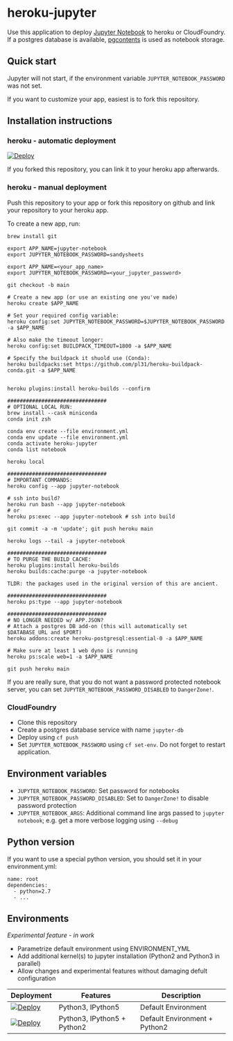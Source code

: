 # heroku-jupyter

Use this application to deploy [Jupyter Notebook](https://jupyter.org/) to
heroku or CloudFoundry. If a postgres database is available,
[pgcontents](https://github.com/quantopian/pgcontents) is used as notebook
storage.

## Quick start

Jupyter will not start, if the environment variable `JUPYTER_NOTEBOOK_PASSWORD`
was not set.

If you want to customize your app, easiest is to fork this repository.

## Installation instructions

### heroku - automatic deployment

[![Deploy](https://www.herokucdn.com/deploy/button.svg)](https://heroku.com/deploy)

If you forked this repository, you can link it to your heroku app afterwards.

### heroku - manual deployment

Push this repository to your app or fork this repository on github and link your
repository to your heroku app.

To create a new app, run:
```
brew install git

export APP_NAME=jupyter-notebook
export JUPYTER_NOTEBOOK_PASSWORD=sandysheets

export APP_NAME=<your_app_name>
export JUPYTER_NOTEBOOK_PASSWORD=<your_jupyter_password>

git checkout -b main

# Create a new app (or use an existing one you've made)
heroku create $APP_NAME

# Set your required config variable:
heroku config:set JUPYTER_NOTEBOOK_PASSWORD=$JUPYTER_NOTEBOOK_PASSWORD -a $APP_NAME

# Also make the timeout longer:
heroku config:set BUILDPACK_TIMEOUT=1800 -a $APP_NAME

# Specify the buildpack it shuold use (Conda):
heroku buildpacks:set https://github.com/pl31/heroku-buildpack-conda.git -a $APP_NAME


heroku plugins:install heroku-builds --confirm

################################
# OPTIONAL LOCAL RUN:
brew install --cask miniconda
conda init zsh

conda env create --file environment.yml
conda env update --file environment.yml
conda activate heroku-jupyter
conda list notebook

heroku local

################################
# IMPORTANT COMMANDS:
heroku config --app jupyter-notebook

# ssh into build?
heroku run bash --app jupyter-notebook
# or
heroku ps:exec --app jupyter-notebook # ssh into build

git commit -a -m 'update'; git push heroku main

heroku logs --tail -a jupyter-notebook

################################
# TO PURGE THE BUILD CACHE:
heroku plugins:install heroku-builds
heroku builds:cache:purge -a jupyter-notebook

TLDR: the packages used in the original version of this are ancient.

################################
heroku ps:type --app jupyter-notebook

################################
# NO LONGER NEEDED w/ APP.JSON?
# Attach a postgres DB add-on (this will automatically set $DATABASE_URL and $PORT)
heroku addons:create heroku-postgresql:essential-0 -a $APP_NAME

# Make sure at least 1 web dyno is running
heroku ps:scale web=1 -a $APP_NAME

git push heroku main
```


If you are really sure, that you do not want a password protected notebook
server, you can set `JUPYTER_NOTEBOOK_PASSWORD_DISABLED` to `DangerZone!`.

### CloudFoundry

- Clone this repository
- Create a postgres database service with name `jupyter-db`
- Deploy using `cf push`
- Set `JUPYTER_NOTEBOOK_PASSWORD` using `cf set-env`. Do not forget to restart application.

## Environment variables

- `JUPYTER_NOTEBOOK_PASSWORD`: Set password for notebooks
- `JUPYTER_NOTEBOOK_PASSWORD_DISABLED`: Set to `DangerZone!` to disable password
  protection
- `JUPYTER_NOTEBOOK_ARGS`: Additional command line args passed to
  `jupyter notebook`; e.g. get a more verbose logging using `--debug`

## Python version

If you want to use a special python version, you should set it in your environment.yml:

```
name: root
dependencies:
  - python=2.7
  - ...
```

## Environments

*Experimental feature - in work*

- Parametrize default environment using ENVIRONMENT_YML
- Add additional kernel(s) to jupyter installation (Python2 and Python3 in parallel)
- Allow changes and experimental features without damaging defult configuration

| Deployment | Features | Description |
| ---------- | -------- | ----------- |
| [![Deploy](https://www.herokucdn.com/deploy/button.svg)](https://heroku.com/deploy?env[ENVIRONMENT_YML]=environments/default.yml) | Python3, IPython5 | Default Environment
| [![Deploy](https://www.herokucdn.com/deploy/button.svg)](https://heroku.com/deploy?env[ENVIRONMENT_YML]=environments/multi_kernel.yml&env[ADDITIONAL_ENVIRONMENT_YML]=environments/kernel/python2/python2.yml) | Python3, IPython5 + Python2 | Default Environment + Python2
